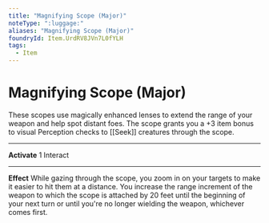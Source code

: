 ```yaml
---
title: "Magnifying Scope (Major)"
noteType: ":luggage:"
aliases: "Magnifying Scope (Major)"
foundryId: Item.UrdRV8JVn7L0fYLH
tags:
  - Item
---
```


# Magnifying Scope (Major)

These scopes use magically enhanced lenses to extend the range of your weapon and help spot distant foes. The scope grants you a +3 item bonus to visual Perception checks to [[Seek]] creatures through the scope.

* * *

**Activate** 1 Interact

* * *

**Effect** While gazing through the scope, you zoom in on your targets to make it easier to hit them at a distance. You increase the range increment of the weapon to which the scope is attached by 20 feet until the beginning of your next turn or until you're no longer wielding the weapon, whichever comes first.
